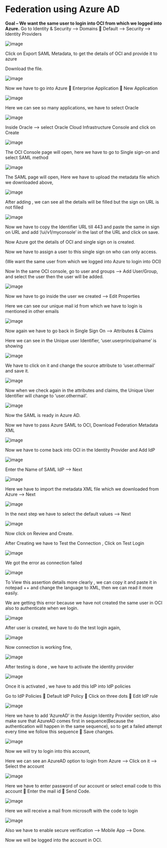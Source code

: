 # Federation using Azure AD
**Goal – We want the same user to login into OCI from which we logged into Azure.**
Go to Identity & Security --> Domains  Default --> Security --> Identity Providers

![image](https://github.com/user-attachments/assets/5d293fcd-3b30-4f5f-8dee-15a08d293e65)

Click on Export SAML Metadata, to get the details of OCI and provide it to azure

Download the file.

![image](https://github.com/user-attachments/assets/5736a13f-6748-43ca-84d0-53572cee0841)

Now we have to go into Azure  Enterprise Application  New Application 

![image](https://github.com/user-attachments/assets/8d50ffe8-282b-4c53-949d-881cf38933a0)

Here we can see so many applications, we have to select Oracle 

![image](https://github.com/user-attachments/assets/eabd8ad8-eabb-42b0-91c4-9ee3ebc1e8da)

Inside Oracle --> select Oracle Cloud Infrastructure Console and click on Create

![image](https://github.com/user-attachments/assets/83cf9ffb-5e3d-4a88-a2c8-263888270a2a)

The OCI Console page will open, here we have to go to Single sign-on and select SAML method

![image](https://github.com/user-attachments/assets/6f8ba32c-451a-4ad7-b2a9-fecaadaad847)

The SAML page will open, Here we have to upload the metadata file which we downloaded above,

![image](https://github.com/user-attachments/assets/c4ae9c97-2073-4393-ad1f-0f7f0b2b17a2)

After adding , we can see all the details will be filled but the sign on URL is not filled

![image](https://github.com/user-attachments/assets/7e1bd859-4c66-4499-a8ab-e3a13df73633)

Now we have to copy the Identifier URL till 443 and paste the same in sign on URL and add ‘/ui/v1/myconsole’ in the last of the URL and click on save.

Now Azure got the details of OCI and single sign on is created.

Now we have to assign a user to this single sign on who can only access.

(We want the same user from which we logged into Azure to login into OCI)

Now In the same OCI console, go to user and groups --> Add User/Group, and select the user then the user will be added.

![image](https://github.com/user-attachments/assets/afeb2b08-067f-4004-bc0d-7afc52d599b8)

Now we have to go inside the user we created --> Edit Properties

Here we can see our unique mail id from which we have to login is mentioned in other emails

![image](https://github.com/user-attachments/assets/e63adf96-a091-4f61-8b56-45a1d9fcd414)

Now again we have to go back in Single Sign On --> Attributes & Claims

Here we can see in the Unique user Identifier, ‘user.userprincipalname’ is showing

![image](https://github.com/user-attachments/assets/8631fade-54b1-4817-833f-afbadcf4a111)

We have to click on it and change the source attribute to ‘user.othermail’ and save it.

![image](https://github.com/user-attachments/assets/84d379f9-6222-408f-9e7f-eb440b34d5dc)

Now when we check again in the attributes and claims, the Unique User Identifier will change to ‘user.othermail’.

![image](https://github.com/user-attachments/assets/5b3ee3d9-5b77-483f-870c-3604e031a7e6)

Now the SAML is ready in Azure AD.

Now we have to pass Azure SAML to OCI, Download Federation Metadata XML

![image](https://github.com/user-attachments/assets/412799df-6542-4e8a-96d4-8a638306952b)

Now we have to come back into OCI in the Identity Provider and Add IdP

![image](https://github.com/user-attachments/assets/6de627a5-193e-40ce-ae89-b5f922afdab8)

Enter the Name of SAML IdP --> Next

![image](https://github.com/user-attachments/assets/3105099f-c898-4660-9006-7ebb3a0e5a54)

Here we have to import the metadata XML file which we downloaded from Azure --> Next

![image](https://github.com/user-attachments/assets/863324c9-7fa9-4400-81da-a5639ecfac0b)

In the next step we have to select the default values --> Next

![image](https://github.com/user-attachments/assets/1f841500-f14d-4466-8e15-b21d20adfd70)

Now click on Review and Create.

After Creating we have to Test the Connection , Click on Test Login

![image](https://github.com/user-attachments/assets/715d4588-e2c0-4afa-8bad-a71d09afe218)

We got the error as connection failed

![image](https://github.com/user-attachments/assets/fc31941f-97c7-4b6e-a429-90d186e32881)

To View this assertion details more clearly , we can copy it and paste it in notepad ++ and change the language to XML, then we can read it more easily.

We are getting this error because we have not created the same user in OCI also to authenticate when we login.

![image](https://github.com/user-attachments/assets/5a75cadf-c508-4e74-8c3c-19e5e109f04f)

After user is created, we have to do the test login again,

![image](https://github.com/user-attachments/assets/27d8980c-d03e-479d-8092-5b2747f9f245)

Now connection is working fine, 

![image](https://github.com/user-attachments/assets/ebe11b31-5cc9-451c-817e-ef8f4e15040c)

After testing is done , we have to activate the identity provider

![image](https://github.com/user-attachments/assets/96172be6-cf6a-47a4-84ac-0d898b0f86ab)

Once it is activated , we have to add this IdP into IdP policies

Go to IdP Policies  Default IdP Policy  Click on three dots  Edit IdP rule

![image](https://github.com/user-attachments/assets/40572a26-afc5-479d-9d87-533195bd1476)

Here we have to add ‘AzureAD’ in the Assign Identity Provider section, also make sure that AzureAD comes first in sequence(Because the authentication will happen in the same sequence), so to get a failed attempt every time we follow this sequence  Save changes.

![image](https://github.com/user-attachments/assets/484f070e-9ec7-4b0c-bc9c-1d22dee5ce8c)

Now we will try to login into this account,

Here we can see an AzureAD option to login from Azure --> Click on it --> Select the account

![image](https://github.com/user-attachments/assets/dd0aacec-97c2-46d2-9530-7b345f3b8cf0)

Here we have to enter password of our account or select email code to this account  Enter the mail id  Send Code.

![image](https://github.com/user-attachments/assets/f7e93289-408c-4dad-9085-4589a6a16ba2)

Here we will receive a mail from microsoft with the code to login

![image](https://github.com/user-attachments/assets/e1d326ad-2b6a-4177-a479-cb0bc0d6bf58)

Also we have to enable secure verification --> Mobile App --> Done.

Now we will be logged into the account in OCI.
